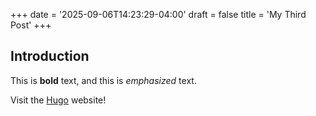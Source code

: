 +++
date = '2025-09-06T14:23:29-04:00'
draft = false
title = 'My Third Post'
+++

## Introduction

This is **bold** text, and this is *emphasized* text.

Visit the [Hugo](https://gohugo.io) website!
